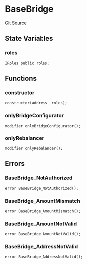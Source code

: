 # BaseBridge
[Git Source](https://github.com/malda-protocol/malda-lending/blob/076616677457911e7c8925ff7d5fe2dec2ca1497/src\rebalancer\bridges\BaseBridge.sol)


## State Variables
### roles

```solidity
IRoles public roles;
```


## Functions
### constructor


```solidity
constructor(address _roles);
```

### onlyBridgeConfigurator


```solidity
modifier onlyBridgeConfigurator();
```

### onlyRebalancer


```solidity
modifier onlyRebalancer();
```

## Errors
### BaseBridge_NotAuthorized

```solidity
error BaseBridge_NotAuthorized();
```

### BaseBridge_AmountMismatch

```solidity
error BaseBridge_AmountMismatch();
```

### BaseBridge_AmountNotValid

```solidity
error BaseBridge_AmountNotValid();
```

### BaseBridge_AddressNotValid

```solidity
error BaseBridge_AddressNotValid();
```


